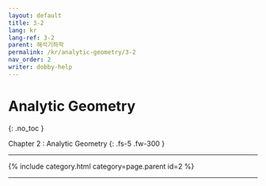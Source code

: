 ```yaml
---
layout: default
title: 3-2
lang: kr
lang-ref: 3-2
parent: 해석기하학
permalink: /kr/analytic-geometry/3-2
nav_order: 2
writer: dobby-help
---
```


# Analytic Geometry
{: .no_toc }


Chapter 2 : Analytic Geometry
{: .fs-5 .fw-300 }

---

{% include category.html category=page.parent id=2 %}

---

